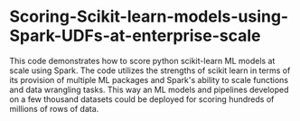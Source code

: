 # Scoring-Scikit-learn-models-using-Spark-UDFs-at-enterprise-scale
This code demonstrates how to score python scikit-learn ML models at scale using Spark. The code utilizes the strengths of scikit learn in terms of its provision of multiple ML packages and Spark's ability to scale functions and data wrangling tasks. This way an ML models and pipelines developed on a few thousand datasets could be deployed for scoring hundreds of millions of rows of data. 
